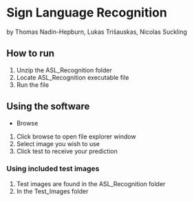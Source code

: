 # Sign Language Recognition
by Thomas Nadin-Hepburn, Lukas Trišauskas, Nicolas Suckling

## How to run

1. Unzip the ASL_Recognition folder
2. Locate ASL_Recognition executable file
3. Run the file

## Using the software

- Browse
1. Click browse to open file explorer window
2. Select image you wish to use
3. Click test to receive your prediction

### Using included test images 

1. Test images are found in the ASL_Recognition folder
2. In the Test_Images folder
